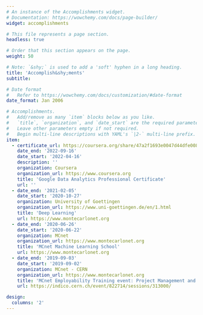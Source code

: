 ```yaml
---
# An instance of the Accomplishments widget.
# Documentation: https://wowchemy.com/docs/page-builder/
widget: accomplishments

# This file represents a page section.
headless: true

# Order that this section appears on the page.
weight: 50

# Note: `&shy;` is used to add a 'soft' hyphen in a long heading.
title: 'Accomplish&shy;ments'
subtitle:

# Date format
#   Refer to https://wowchemy.com/docs/customization/#date-format
date_format: Jan 2006

# Accomplishments.
#   Add/remove as many `item` blocks below as you like.
#   `title`, `organization`, and `date_start` are the required parameters.
#   Leave other parameters empty if not required.
#   Begin multi-line descriptions with YAML's `|2-` multi-line prefix.
item:
  - certificate_url: https://coursera.org/share/47a2f1693e0047d44dfe008f976f0a33
    date_end: '2022-09-16'
    date_start: '2022-04-16'
    description: ''
    organization: Coursera
    organization_url: https://www.coursera.org
    title: 'Google Data Analytics Professional Certificate'
    url: ''
  - date_end: '2021-02-05'
    date_start: '2020-10-27'
    organization: University of Goettingen
    organization_url: https://www.uni-goettingen.de/en/1.html
    title: 'Deep Learning'
    url: https://www.montecarlonet.org
  - date_end: '2020-06-26'
    date_start: '2020-06-22'
    organization: MCnet
    organization_url: https://www.montecarlonet.org
    title: 'MCnet Machine Learning School'
    url: https://www.montecarlonet.org
  - date_end: '2019-09-03'
    date_start: '2019-09-02'
    organization: MCnet - CERN
    organization_url: https://www.montecarlonet.org
    title: 'MCnet Employability Training event: Project Management and Communication Skills'
    url: https://indico.cern.ch/event/822714/sessions/313000/

design:
  columns: '2'
---
```

